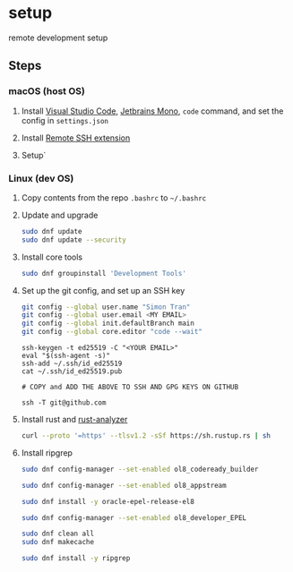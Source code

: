 # setup

remote development setup

## Steps

### macOS (host OS)

1. Install [Visual Studio Code](https://code.visualstudio.com/), [Jetbrains Mono](https://www.jetbrains.com/lp/mono/), `code` command, and set the config in `settings.json`

2. Install [Remote SSH extension](https://marketplace.visualstudio.com/items?itemName=ms-vscode-remote.remote-ssh)

4. Setup`   

### Linux (dev OS)

1. Copy contents from the repo `.bashrc` to `~/.bashrc`

2. Update and upgrade

   ```sh
   sudo dnf update
   sudo dnf update --security
   ```

4. Install core tools

   ```sh
   sudo dnf groupinstall 'Development Tools'
   ```

5. Set up the git config, and set up an SSH key

   ```sh
   git config --global user.name "Simon Tran"
   git config --global user.email <MY EMAIL>
   git config --global init.defaultBranch main
   git config --global core.editor "code --wait"
   ```

   ```
   ssh-keygen -t ed25519 -C "<YOUR EMAIL>"
   eval "$(ssh-agent -s)"
   ssh-add ~/.ssh/id_ed25519
   cat ~/.ssh/id_ed25519.pub 
   
   # COPY and ADD THE ABOVE TO SSH AND GPG KEYS ON GITHUB

   ssh -T git@github.com
   ```

6. Install rust and [rust-analyzer](https://marketplace.visualstudio.com/items?itemName=rust-lang.rust-analyzer)

   ```sh
   curl --proto '=https' --tlsv1.2 -sSf https://sh.rustup.rs | sh
   ```

7. Install ripgrep

   ```sh
   sudo dnf config-manager --set-enabled ol8_codeready_builder
   
   sudo dnf config-manager --set-enabled ol8_appstream
   
   sudo dnf install -y oracle-epel-release-el8
   
   sudo dnf config-manager --set-enabled ol8_developer_EPEL
   
   sudo dnf clean all
   sudo dnf makecache
   
   sudo dnf install -y ripgrep
   ```




